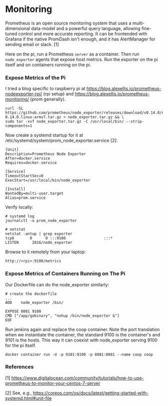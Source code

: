 # Monitoring

Prometheus is an open source monitoring system that uses a multi-dimensional data-model and a powerful query language, allowing fine-tuned control and more accurate reporting.  It can be frontended with Grafana if the native PromDash isn't enough, and it has AlertManager for sending email or slack. [1]

Here on the pi, run a Prometheus `server` as a container.  Then run `node_exporter` agents that expose host metrics.  Run the exporter on the pi itself and on containers running on the pi.

### Expose Metrics of the Pi

I tried a blog specific to raspberry pi at https://blog.alexellis.io/prometheus-nodeexporter-rpi/ (rpi setup) and https://blog.alexellis.io/prometheus-monitoring/ (prom generally).

    curl -SL https://github.com/prometheus/node_exporter/releases/download/v0.14.0/node_exporter-0.14.0.linux-armv7.tar.gz > node_exporter.tar.gz && \
    sudo tar -xvf node_exporter.tar.gz -C /usr/local/bin/ --strip-components=1

Now create a systemd startup for it at /etc/systemd/system/prom_node_exporter.service [2]:

    [Unit]
    Description=Prometheus Node Exporter
    After=docker.service
    Requires=docker.service
    
    [Service]
    TimeoutStartSec=0
    ExecStart=/usr/local/bin/node_exporter
    
    [Install]
    WantedBy=multi-user.target
    Alias=prom.service

Verify locally:

    # systemd log
    journalctl -u prom_node_exporter
    
    # netstat
    netstat -antup | grep exporter    
    tcp6       0      0 :::9100                 :::*                    LISTEN      2816/node_exporter

Browse to it remotely from your laptop:

    http://<rpi>:9100/metrics

### Expose Metrics of Containers Running on The Pi

Our Dockerfile can do the node_exporter similarly:

    # create the dockerfile
    ...
    ADD    node_exporter /bin/
    
    EXPOSE 8081 9100
    CMD ["/app/gobinary", "nohup /bin/node_exporter &"]
    EOF

Run jenkins again and replace the coop container.  Note the port translation when we instantiate the container, the standard 9100 is the container's and 9101 is the hosts.  This way it can coexist with node_exporter serving 9100 for the pi itself. 

    docker container run -d -p 9101:9100 -p 8081:8081 --name coop coop

### References

[1] https://www.digitalocean.com/community/tutorials/how-to-use-prometheus-to-monitor-your-centos-7-server

[2] See, e.g., https://coreos.com/os/docs/latest/getting-started-with-systemd.html#unit-file
